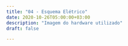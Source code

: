 ```yaml
---
title: "04 - Esquema Elétrico"
date: 2020-10-26T05:00:00+03:00
description: "Imagem do hardware utilizado"
draft: false

---
```

